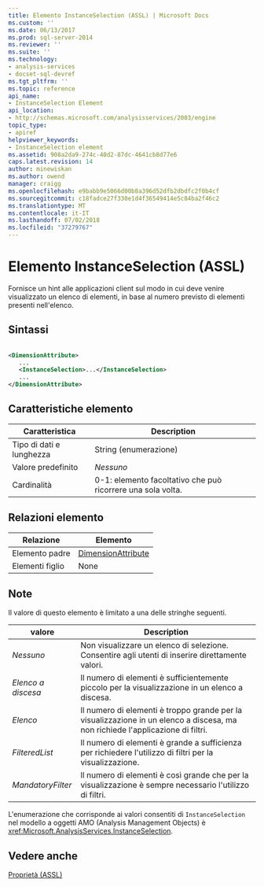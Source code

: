 ```yaml
---
title: Elemento InstanceSelection (ASSL) | Microsoft Docs
ms.custom: ''
ms.date: 06/13/2017
ms.prod: sql-server-2014
ms.reviewer: ''
ms.suite: ''
ms.technology:
- analysis-services
- docset-sql-devref
ms.tgt_pltfrm: ''
ms.topic: reference
api_name:
- InstanceSelection Element
api_location:
- http://schemas.microsoft.com/analysisservices/2003/engine
topic_type:
- apiref
helpviewer_keywords:
- InstanceSelection element
ms.assetid: 908a2da9-274c-40d2-87dc-4641cb8d77e6
caps.latest.revision: 14
author: minewiskan
ms.author: owend
manager: craigg
ms.openlocfilehash: e9babb9e5066d00b8a396d52dfb2dbdfc2f0b4cf
ms.sourcegitcommit: c18fadce27f330e1d4f36549414e5c84ba2f46c2
ms.translationtype: MT
ms.contentlocale: it-IT
ms.lasthandoff: 07/02/2018
ms.locfileid: "37279767"
---
```

# <a name="instanceselection-element-assl"></a>Elemento InstanceSelection (ASSL)
  Fornisce un hint alle applicazioni client sul modo in cui deve venire visualizzato un elenco di elementi, in base al numero previsto di elementi presenti nell'elenco.  
  
## <a name="syntax"></a>Sintassi  
  
```xml  
  
<DimensionAttribute>  
   ...  
   <InstanceSelection>...</InstanceSelection>  
   ...  
</DimensionAttribute>  
```  
  
## <a name="element-characteristics"></a>Caratteristiche elemento  
  
|Caratteristica|Description|  
|--------------------|-----------------|  
|Tipo di dati e lunghezza|String (enumerazione)|  
|Valore predefinito|*Nessuno*|  
|Cardinalità|0-1: elemento facoltativo che può ricorrere una sola volta.|  
  
## <a name="element-relationships"></a>Relazioni elemento  
  
|Relazione|Elemento|  
|------------------|-------------|  
|Elemento padre|[DimensionAttribute](../data-type/dimensionattribute-data-type-assl.md)|  
|Elementi figlio|None|  
  
## <a name="remarks"></a>Note  
 Il valore di questo elemento è limitato a una delle stringhe seguenti.  
  
|valore|Description|  
|-----------|-----------------|  
|*Nessuno*|Non visualizzare un elenco di selezione. Consentire agli utenti di inserire direttamente valori.|  
|*Elenco a discesa*|Il numero di elementi è sufficientemente piccolo per la visualizzazione in un elenco a discesa.|  
|*Elenco*|Il numero di elementi è troppo grande per la visualizzazione in un elenco a discesa, ma non richiede l'applicazione di filtri.|  
|*FilteredList*|Il numero di elementi è grande a sufficienza per richiedere l'utilizzo di filtri per la visualizzazione.|  
|*MandatoryFilter*|Il numero di elementi è così grande che per la visualizzazione è sempre necessario l'utilizzo di filtri.|  
  
 L'enumerazione che corrisponde ai valori consentiti di `InstanceSelection` nel modello a oggetti AMO (Analysis Management Objects) è <xref:Microsoft.AnalysisServices.InstanceSelection>.  
  
## <a name="see-also"></a>Vedere anche  
 [Proprietà &#40;ASSL&#41;](properties-assl.md)  
  
  
